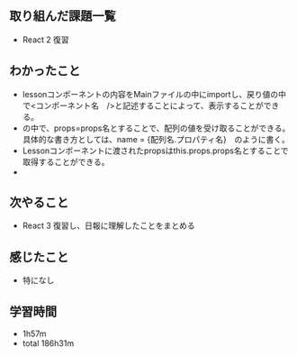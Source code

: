 ## 取り組んだ課題一覧
- React 2 復習
## わかったこと
- lessonコンポーネントの内容をMainファイルの中にimportし、戻り値の中で<コンポーネント名　/>と記述することによって、表示することができる。
- <lesson />の中で、props=props名とすることで、配列の値を受け取ることができる。具体的な書き方としては、name = {配列名.プロパティ名}　のように書く。
- Lessonコンポーネントに渡されたpropsはthis.props.props名とすることで取得することができる。
- 
## 次やること
- React 3 復習し、日報に理解したことをまとめる
## 感じたこと
- 特になし
## 学習時間
- 1h57m
- total 186h31m
